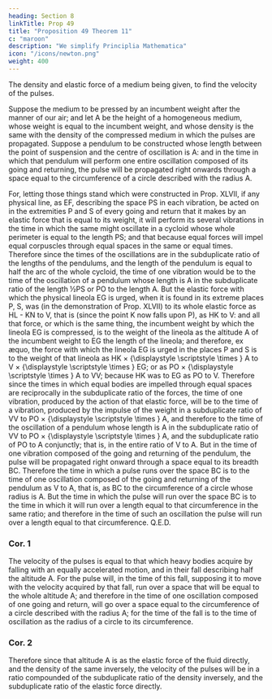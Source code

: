 ```yaml
---
heading: Section 8
linkTitle: Prop 49
title: "Proposition 49 Theorem 11"
c: "maroon"
description: "We simplify Principlia Mathematica"
icon: "/icons/newton.png"
weight: 400
---
```




The density and elastic force of a medium being given, to find the velocity of the pulses.

Suppose the medium to be pressed by an incumbent weight after the manner of our air; and let A be the height of a homogeneous medium, whose weight is equal to the incumbent weight, and whose density is the same with the density of the compressed medium in which the pulses are propagated. Suppose a pendulum to be constructed whose length between the point of suspension and the centre of oscillation is A: and in the time in which that pendulum will perform one entire oscillation composed of its going and returning, the pulse will be propagated right onwards through a space equal to the circumference of a circle described with the radius A.

For, letting those things stand which were constructed in Prop. XLVII, if any physical line, as EF, describing the space PS in each vibration, be acted on in the extremities P and S of every going and return that it makes by an elastic force that is equal to its weight, it will perform its several vibrations in the time in which the same might oscillate in a cycloid whose whole perimeter is equal to the length PS; and that because equal forces will impel equal corpuscles through equal spaces in the same or equal times. Therefore since the times of the oscillations are in the subduplicate ratio of the lengths of the pendulums, and the length of the pendulum is equal to half the arc of the whole cycloid, the time of one vibration would be to the time of the oscillation of a pendulum whose length is A in the subduplicate ratio of the length ½PS or PO to the length A. But the elastic force with which the physical lineola EG is urged, when it is found in its extreme places P, S, was (in the demonstration of Prop. XLVII) to its whole elastic force as HL - KN to V, that is (since the point K now falls upon P), as HK to V: and all that force, or which is the same thing, the incumbent weight by which the lineola EG is compressed, is to the weight of the lineola as the altitude A of the incumbent weight to EG the length of the lineola; and therefore, ex æquo, the force with which the lineola EG is urged in the places P and S is to the weight of that lineola as HK 
×
{\displaystyle \scriptstyle \times } A to V 
×
{\displaystyle \scriptstyle \times } EG; or as PO 
×
{\displaystyle \scriptstyle \times } A to VV; because HK was to EG as PO to V. Therefore since the times in which equal bodies are impelled through equal spaces are reciprocally in the subduplicate ratio of the forces, the time of one vibration, produced by the action of that elastic force, will be to the time of a vibration, produced by the impulse of the weight in a subduplicate ratio of VV to PO 
×
{\displaystyle \scriptstyle \times } A, and therefore to the time of the oscillation of a pendulum whose length is A in the subduplicate ratio of VV to PO 
×
{\displaystyle \scriptstyle \times } A, and the subduplicate ratio of PO to A conjunctly; that is, in the entire ratio of V to A. But in the time of one vibration composed of the going and returning of the pendulum, the pulse will be propagated right onward through a space equal to its breadth BC. Therefore the time in which a pulse runs over the space BC is to the time of one oscillation composed of the going and returning of the pendulum as V to A, that is, as BC to the circumference of a circle whose radius is A. But the time in which the pulse will run over the space BC is to the time in which it will run over a length equal to that circumference in the same ratio; and therefore in the time of such an oscillation the pulse will run over a length equal to that circumference.   Q.E.D.

### Cor. 1

The velocity of the pulses is equal to that which heavy bodies acquire by falling with an equally accelerated motion, and in their fall describing half the altitude A. For the pulse will, in the time of this fall, supposing it to move with the velocity acquired by that fall, run over a space that will be equal to the whole altitude A; and therefore in the time of one oscillation composed of one going and return, will go over a space equal to the circumference of a circle described with the radius A; for the time of the fall is to the time of oscillation as the radius of a circle to its circumference.


### Cor. 2

Therefore since that altitude A is as the elastic force of the fluid directly, and the density of the same inversely, the velocity of the pulses will be in a ratio compounded of the subduplicate ratio of the density inversely, and the subduplicate ratio of the elastic force directly.